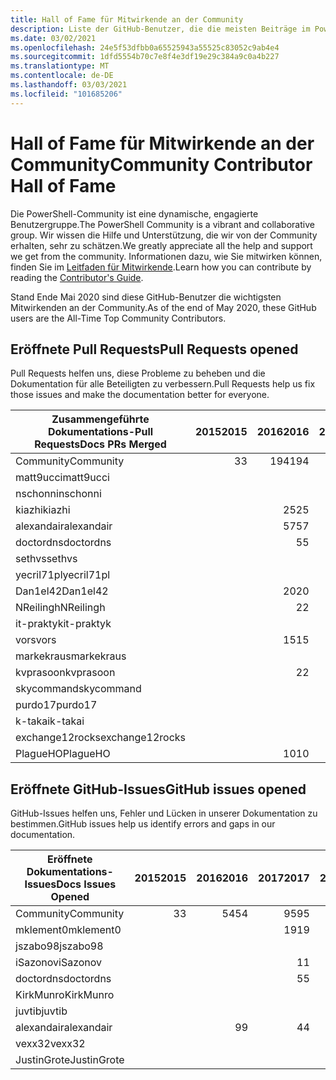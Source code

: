 ```yaml
---
title: Hall of Fame für Mitwirkende an der Community
description: Liste der GitHub-Benutzer, die die meisten Beiträge im PowerShell-Dokumentationsprojekt haben
ms.date: 03/02/2021
ms.openlocfilehash: 24e5f53dfbb0a65525943a55525c83052c9ab4e4
ms.sourcegitcommit: 1dfd5554b70c7e8f4e3df19e29c384a9c0a4b227
ms.translationtype: MT
ms.contentlocale: de-DE
ms.lasthandoff: 03/03/2021
ms.locfileid: "101685206"
---
```

# <a name="community-contributor-hall-of-fame"></a><span data-ttu-id="1ec00-103">Hall of Fame für Mitwirkende an der Community</span><span class="sxs-lookup"><span data-stu-id="1ec00-103">Community Contributor Hall of Fame</span></span>

<span data-ttu-id="1ec00-104">Die PowerShell-Community ist eine dynamische, engagierte Benutzergruppe.</span><span class="sxs-lookup"><span data-stu-id="1ec00-104">The PowerShell Community is a vibrant and collaborative group.</span></span> <span data-ttu-id="1ec00-105">Wir wissen die Hilfe und Unterstützung, die wir von der Community erhalten, sehr zu schätzen.</span><span class="sxs-lookup"><span data-stu-id="1ec00-105">We greatly appreciate all the help and support we get from the community.</span></span> <span data-ttu-id="1ec00-106">Informationen dazu, wie Sie mitwirken können, finden Sie im [Leitfaden für Mitwirkende][contrib].</span><span class="sxs-lookup"><span data-stu-id="1ec00-106">Learn how you can contribute by reading the [Contributor's Guide][contrib].</span></span>

<span data-ttu-id="1ec00-107">Stand Ende Mai 2020 sind diese GitHub-Benutzer die wichtigsten Mitwirkenden an der Community.</span><span class="sxs-lookup"><span data-stu-id="1ec00-107">As of the end of May 2020, these GitHub users are the All-Time Top Community Contributors.</span></span>

## <a name="pull-requests-opened"></a><span data-ttu-id="1ec00-108">Eröffnete Pull Requests</span><span class="sxs-lookup"><span data-stu-id="1ec00-108">Pull Requests opened</span></span>

<span data-ttu-id="1ec00-109">Pull Requests helfen uns, diese Probleme zu beheben und die Dokumentation für alle Beteiligten zu verbessern.</span><span class="sxs-lookup"><span data-stu-id="1ec00-109">Pull Requests help us fix those issues and make the documentation better for everyone.</span></span>

| <span data-ttu-id="1ec00-110">Zusammengeführte Dokumentations-Pull Requests</span><span class="sxs-lookup"><span data-stu-id="1ec00-110">Docs PRs Merged</span></span> | <span data-ttu-id="1ec00-111">2015</span><span class="sxs-lookup"><span data-stu-id="1ec00-111">2015</span></span> | <span data-ttu-id="1ec00-112">2016</span><span class="sxs-lookup"><span data-stu-id="1ec00-112">2016</span></span> | <span data-ttu-id="1ec00-113">2017</span><span class="sxs-lookup"><span data-stu-id="1ec00-113">2017</span></span> | <span data-ttu-id="1ec00-114">2018</span><span class="sxs-lookup"><span data-stu-id="1ec00-114">2018</span></span> | <span data-ttu-id="1ec00-115">2019</span><span class="sxs-lookup"><span data-stu-id="1ec00-115">2019</span></span> | <span data-ttu-id="1ec00-116">2020</span><span class="sxs-lookup"><span data-stu-id="1ec00-116">2020</span></span> | <span data-ttu-id="1ec00-117">2021</span><span class="sxs-lookup"><span data-stu-id="1ec00-117">2021</span></span> | <span data-ttu-id="1ec00-118">Grand Total</span><span class="sxs-lookup"><span data-stu-id="1ec00-118">Grand Total</span></span> |
| --------------- | ---: | ---: | ---: | ---: | ---: | ---: | ---: | ----------: |
| <span data-ttu-id="1ec00-119">Community</span><span class="sxs-lookup"><span data-stu-id="1ec00-119">Community</span></span>       |    <span data-ttu-id="1ec00-120">3</span><span class="sxs-lookup"><span data-stu-id="1ec00-120">3</span></span> |  <span data-ttu-id="1ec00-121">194</span><span class="sxs-lookup"><span data-stu-id="1ec00-121">194</span></span> |  <span data-ttu-id="1ec00-122">446</span><span class="sxs-lookup"><span data-stu-id="1ec00-122">446</span></span> |  <span data-ttu-id="1ec00-123">467</span><span class="sxs-lookup"><span data-stu-id="1ec00-123">467</span></span> |  <span data-ttu-id="1ec00-124">321</span><span class="sxs-lookup"><span data-stu-id="1ec00-124">321</span></span> |  <span data-ttu-id="1ec00-125">162</span><span class="sxs-lookup"><span data-stu-id="1ec00-125">162</span></span> |   <span data-ttu-id="1ec00-126">26</span><span class="sxs-lookup"><span data-stu-id="1ec00-126">26</span></span> |        <span data-ttu-id="1ec00-127">1619</span><span class="sxs-lookup"><span data-stu-id="1ec00-127">1619</span></span> |
| <span data-ttu-id="1ec00-128">matt9ucci</span><span class="sxs-lookup"><span data-stu-id="1ec00-128">matt9ucci</span></span>       |      |      |  <span data-ttu-id="1ec00-129">157</span><span class="sxs-lookup"><span data-stu-id="1ec00-129">157</span></span> |   <span data-ttu-id="1ec00-130">80</span><span class="sxs-lookup"><span data-stu-id="1ec00-130">80</span></span> |   <span data-ttu-id="1ec00-131">30</span><span class="sxs-lookup"><span data-stu-id="1ec00-131">30</span></span> |    <span data-ttu-id="1ec00-132">1</span><span class="sxs-lookup"><span data-stu-id="1ec00-132">1</span></span> |    <span data-ttu-id="1ec00-133">1</span><span class="sxs-lookup"><span data-stu-id="1ec00-133">1</span></span> |         <span data-ttu-id="1ec00-134">269</span><span class="sxs-lookup"><span data-stu-id="1ec00-134">269</span></span> |
| <span data-ttu-id="1ec00-135">nschonni</span><span class="sxs-lookup"><span data-stu-id="1ec00-135">nschonni</span></span>        |      |      |      |   <span data-ttu-id="1ec00-136">14</span><span class="sxs-lookup"><span data-stu-id="1ec00-136">14</span></span> |  <span data-ttu-id="1ec00-137">138</span><span class="sxs-lookup"><span data-stu-id="1ec00-137">138</span></span> |   <span data-ttu-id="1ec00-138">10</span><span class="sxs-lookup"><span data-stu-id="1ec00-138">10</span></span> |      |         <span data-ttu-id="1ec00-139">162</span><span class="sxs-lookup"><span data-stu-id="1ec00-139">162</span></span> |
| <span data-ttu-id="1ec00-140">kiazhi</span><span class="sxs-lookup"><span data-stu-id="1ec00-140">kiazhi</span></span>          |      |   <span data-ttu-id="1ec00-141">25</span><span class="sxs-lookup"><span data-stu-id="1ec00-141">25</span></span> |   <span data-ttu-id="1ec00-142">78</span><span class="sxs-lookup"><span data-stu-id="1ec00-142">78</span></span> |   <span data-ttu-id="1ec00-143">12</span><span class="sxs-lookup"><span data-stu-id="1ec00-143">12</span></span> |      |      |      |         <span data-ttu-id="1ec00-144">115</span><span class="sxs-lookup"><span data-stu-id="1ec00-144">115</span></span> |
| <span data-ttu-id="1ec00-145">alexandair</span><span class="sxs-lookup"><span data-stu-id="1ec00-145">alexandair</span></span>      |      |   <span data-ttu-id="1ec00-146">57</span><span class="sxs-lookup"><span data-stu-id="1ec00-146">57</span></span> |    <span data-ttu-id="1ec00-147">7</span><span class="sxs-lookup"><span data-stu-id="1ec00-147">7</span></span> |   <span data-ttu-id="1ec00-148">26</span><span class="sxs-lookup"><span data-stu-id="1ec00-148">26</span></span> |    <span data-ttu-id="1ec00-149">2</span><span class="sxs-lookup"><span data-stu-id="1ec00-149">2</span></span> |    <span data-ttu-id="1ec00-150">1</span><span class="sxs-lookup"><span data-stu-id="1ec00-150">1</span></span> |      |          <span data-ttu-id="1ec00-151">93</span><span class="sxs-lookup"><span data-stu-id="1ec00-151">93</span></span> |
| <span data-ttu-id="1ec00-152">doctordns</span><span class="sxs-lookup"><span data-stu-id="1ec00-152">doctordns</span></span>       |      |    <span data-ttu-id="1ec00-153">5</span><span class="sxs-lookup"><span data-stu-id="1ec00-153">5</span></span> |   <span data-ttu-id="1ec00-154">32</span><span class="sxs-lookup"><span data-stu-id="1ec00-154">32</span></span> |   <span data-ttu-id="1ec00-155">20</span><span class="sxs-lookup"><span data-stu-id="1ec00-155">20</span></span> |    <span data-ttu-id="1ec00-156">7</span><span class="sxs-lookup"><span data-stu-id="1ec00-156">7</span></span> |    <span data-ttu-id="1ec00-157">9</span><span class="sxs-lookup"><span data-stu-id="1ec00-157">9</span></span> |      |          <span data-ttu-id="1ec00-158">73</span><span class="sxs-lookup"><span data-stu-id="1ec00-158">73</span></span> |
| <span data-ttu-id="1ec00-159">sethvs</span><span class="sxs-lookup"><span data-stu-id="1ec00-159">sethvs</span></span>          |      |      |    <span data-ttu-id="1ec00-160">1</span><span class="sxs-lookup"><span data-stu-id="1ec00-160">1</span></span> |   <span data-ttu-id="1ec00-161">44</span><span class="sxs-lookup"><span data-stu-id="1ec00-161">44</span></span> |      |   <span data-ttu-id="1ec00-162">20</span><span class="sxs-lookup"><span data-stu-id="1ec00-162">20</span></span> |      |          <span data-ttu-id="1ec00-163">65</span><span class="sxs-lookup"><span data-stu-id="1ec00-163">65</span></span> |
| <span data-ttu-id="1ec00-164">yecril71pl</span><span class="sxs-lookup"><span data-stu-id="1ec00-164">yecril71pl</span></span>      |      |      |      |      |      |   <span data-ttu-id="1ec00-165">21</span><span class="sxs-lookup"><span data-stu-id="1ec00-165">21</span></span> |      |          <span data-ttu-id="1ec00-166">21</span><span class="sxs-lookup"><span data-stu-id="1ec00-166">21</span></span> |
| <span data-ttu-id="1ec00-167">Dan1el42</span><span class="sxs-lookup"><span data-stu-id="1ec00-167">Dan1el42</span></span>        |      |   <span data-ttu-id="1ec00-168">20</span><span class="sxs-lookup"><span data-stu-id="1ec00-168">20</span></span> |      |      |      |      |      |          <span data-ttu-id="1ec00-169">20</span><span class="sxs-lookup"><span data-stu-id="1ec00-169">20</span></span> |
| <span data-ttu-id="1ec00-170">NReilingh</span><span class="sxs-lookup"><span data-stu-id="1ec00-170">NReilingh</span></span>       |      |    <span data-ttu-id="1ec00-171">2</span><span class="sxs-lookup"><span data-stu-id="1ec00-171">2</span></span> |      |   <span data-ttu-id="1ec00-172">13</span><span class="sxs-lookup"><span data-stu-id="1ec00-172">13</span></span> |    <span data-ttu-id="1ec00-173">3</span><span class="sxs-lookup"><span data-stu-id="1ec00-173">3</span></span> |      |      |          <span data-ttu-id="1ec00-174">18</span><span class="sxs-lookup"><span data-stu-id="1ec00-174">18</span></span> |
| <span data-ttu-id="1ec00-175">it-praktyk</span><span class="sxs-lookup"><span data-stu-id="1ec00-175">it-praktyk</span></span>      |      |      |      |   <span data-ttu-id="1ec00-176">16</span><span class="sxs-lookup"><span data-stu-id="1ec00-176">16</span></span> |    <span data-ttu-id="1ec00-177">1</span><span class="sxs-lookup"><span data-stu-id="1ec00-177">1</span></span> |      |      |          <span data-ttu-id="1ec00-178">17</span><span class="sxs-lookup"><span data-stu-id="1ec00-178">17</span></span> |
| <span data-ttu-id="1ec00-179">vors</span><span class="sxs-lookup"><span data-stu-id="1ec00-179">vors</span></span>            |      |   <span data-ttu-id="1ec00-180">15</span><span class="sxs-lookup"><span data-stu-id="1ec00-180">15</span></span> |    <span data-ttu-id="1ec00-181">1</span><span class="sxs-lookup"><span data-stu-id="1ec00-181">1</span></span> |      |      |      |      |          <span data-ttu-id="1ec00-182">16</span><span class="sxs-lookup"><span data-stu-id="1ec00-182">16</span></span> |
| <span data-ttu-id="1ec00-183">markekraus</span><span class="sxs-lookup"><span data-stu-id="1ec00-183">markekraus</span></span>      |      |      |   <span data-ttu-id="1ec00-184">11</span><span class="sxs-lookup"><span data-stu-id="1ec00-184">11</span></span> |    <span data-ttu-id="1ec00-185">5</span><span class="sxs-lookup"><span data-stu-id="1ec00-185">5</span></span> |      |      |      |          <span data-ttu-id="1ec00-186">16</span><span class="sxs-lookup"><span data-stu-id="1ec00-186">16</span></span> |
| <span data-ttu-id="1ec00-187">kvprasoon</span><span class="sxs-lookup"><span data-stu-id="1ec00-187">kvprasoon</span></span>       |      |    <span data-ttu-id="1ec00-188">2</span><span class="sxs-lookup"><span data-stu-id="1ec00-188">2</span></span> |    <span data-ttu-id="1ec00-189">1</span><span class="sxs-lookup"><span data-stu-id="1ec00-189">1</span></span> |    <span data-ttu-id="1ec00-190">7</span><span class="sxs-lookup"><span data-stu-id="1ec00-190">7</span></span> |    <span data-ttu-id="1ec00-191">2</span><span class="sxs-lookup"><span data-stu-id="1ec00-191">2</span></span> |    <span data-ttu-id="1ec00-192">2</span><span class="sxs-lookup"><span data-stu-id="1ec00-192">2</span></span> |      |          <span data-ttu-id="1ec00-193">14</span><span class="sxs-lookup"><span data-stu-id="1ec00-193">14</span></span> |
| <span data-ttu-id="1ec00-194">skycommand</span><span class="sxs-lookup"><span data-stu-id="1ec00-194">skycommand</span></span>      |      |      |    <span data-ttu-id="1ec00-195">1</span><span class="sxs-lookup"><span data-stu-id="1ec00-195">1</span></span> |    <span data-ttu-id="1ec00-196">3</span><span class="sxs-lookup"><span data-stu-id="1ec00-196">3</span></span> |    <span data-ttu-id="1ec00-197">3</span><span class="sxs-lookup"><span data-stu-id="1ec00-197">3</span></span> |    <span data-ttu-id="1ec00-198">6</span><span class="sxs-lookup"><span data-stu-id="1ec00-198">6</span></span> |      |          <span data-ttu-id="1ec00-199">13</span><span class="sxs-lookup"><span data-stu-id="1ec00-199">13</span></span> |
| <span data-ttu-id="1ec00-200">purdo17</span><span class="sxs-lookup"><span data-stu-id="1ec00-200">purdo17</span></span>         |      |      |      |   <span data-ttu-id="1ec00-201">13</span><span class="sxs-lookup"><span data-stu-id="1ec00-201">13</span></span> |      |      |      |          <span data-ttu-id="1ec00-202">13</span><span class="sxs-lookup"><span data-stu-id="1ec00-202">13</span></span> |
| <span data-ttu-id="1ec00-203">k-takai</span><span class="sxs-lookup"><span data-stu-id="1ec00-203">k-takai</span></span>         |      |      |      |    <span data-ttu-id="1ec00-204">5</span><span class="sxs-lookup"><span data-stu-id="1ec00-204">5</span></span> |    <span data-ttu-id="1ec00-205">1</span><span class="sxs-lookup"><span data-stu-id="1ec00-205">1</span></span> |    <span data-ttu-id="1ec00-206">7</span><span class="sxs-lookup"><span data-stu-id="1ec00-206">7</span></span> |      |          <span data-ttu-id="1ec00-207">13</span><span class="sxs-lookup"><span data-stu-id="1ec00-207">13</span></span> |
| <span data-ttu-id="1ec00-208">exchange12rocks</span><span class="sxs-lookup"><span data-stu-id="1ec00-208">exchange12rocks</span></span> |      |      |    <span data-ttu-id="1ec00-209">7</span><span class="sxs-lookup"><span data-stu-id="1ec00-209">7</span></span> |    <span data-ttu-id="1ec00-210">3</span><span class="sxs-lookup"><span data-stu-id="1ec00-210">3</span></span> |      |      |    <span data-ttu-id="1ec00-211">1</span><span class="sxs-lookup"><span data-stu-id="1ec00-211">1</span></span> |          <span data-ttu-id="1ec00-212">11</span><span class="sxs-lookup"><span data-stu-id="1ec00-212">11</span></span> |
| <span data-ttu-id="1ec00-213">PlagueHO</span><span class="sxs-lookup"><span data-stu-id="1ec00-213">PlagueHO</span></span>        |      |   <span data-ttu-id="1ec00-214">10</span><span class="sxs-lookup"><span data-stu-id="1ec00-214">10</span></span> |      |      |    <span data-ttu-id="1ec00-215">1</span><span class="sxs-lookup"><span data-stu-id="1ec00-215">1</span></span> |      |      |          <span data-ttu-id="1ec00-216">11</span><span class="sxs-lookup"><span data-stu-id="1ec00-216">11</span></span> |

## <a name="github-issues-opened"></a><span data-ttu-id="1ec00-217">Eröffnete GitHub-Issues</span><span class="sxs-lookup"><span data-stu-id="1ec00-217">GitHub issues opened</span></span>

<span data-ttu-id="1ec00-218">GitHub-Issues helfen uns, Fehler und Lücken in unserer Dokumentation zu bestimmen.</span><span class="sxs-lookup"><span data-stu-id="1ec00-218">GitHub issues help us identify errors and gaps in our documentation.</span></span>

| <span data-ttu-id="1ec00-219">Eröffnete Dokumentations-Issues</span><span class="sxs-lookup"><span data-stu-id="1ec00-219">Docs Issues Opened</span></span> | <span data-ttu-id="1ec00-220">2015</span><span class="sxs-lookup"><span data-stu-id="1ec00-220">2015</span></span> | <span data-ttu-id="1ec00-221">2016</span><span class="sxs-lookup"><span data-stu-id="1ec00-221">2016</span></span> | <span data-ttu-id="1ec00-222">2017</span><span class="sxs-lookup"><span data-stu-id="1ec00-222">2017</span></span> | <span data-ttu-id="1ec00-223">2018</span><span class="sxs-lookup"><span data-stu-id="1ec00-223">2018</span></span> | <span data-ttu-id="1ec00-224">2019</span><span class="sxs-lookup"><span data-stu-id="1ec00-224">2019</span></span> | <span data-ttu-id="1ec00-225">2020</span><span class="sxs-lookup"><span data-stu-id="1ec00-225">2020</span></span> | <span data-ttu-id="1ec00-226">2021</span><span class="sxs-lookup"><span data-stu-id="1ec00-226">2021</span></span> | <span data-ttu-id="1ec00-227">Grand Total</span><span class="sxs-lookup"><span data-stu-id="1ec00-227">Grand Total</span></span> |
| ------------------ | ---: | ---: | ---: | ---: | ---: | ---: | ---: | ----------: |
| <span data-ttu-id="1ec00-228">Community</span><span class="sxs-lookup"><span data-stu-id="1ec00-228">Community</span></span>          |    <span data-ttu-id="1ec00-229">3</span><span class="sxs-lookup"><span data-stu-id="1ec00-229">3</span></span> |   <span data-ttu-id="1ec00-230">54</span><span class="sxs-lookup"><span data-stu-id="1ec00-230">54</span></span> |   <span data-ttu-id="1ec00-231">95</span><span class="sxs-lookup"><span data-stu-id="1ec00-231">95</span></span> |  <span data-ttu-id="1ec00-232">213</span><span class="sxs-lookup"><span data-stu-id="1ec00-232">213</span></span> |  <span data-ttu-id="1ec00-233">575</span><span class="sxs-lookup"><span data-stu-id="1ec00-233">575</span></span> |  <span data-ttu-id="1ec00-234">584</span><span class="sxs-lookup"><span data-stu-id="1ec00-234">584</span></span> |   <span data-ttu-id="1ec00-235">70</span><span class="sxs-lookup"><span data-stu-id="1ec00-235">70</span></span> |        <span data-ttu-id="1ec00-236">1594</span><span class="sxs-lookup"><span data-stu-id="1ec00-236">1594</span></span> |
| <span data-ttu-id="1ec00-237">mklement0</span><span class="sxs-lookup"><span data-stu-id="1ec00-237">mklement0</span></span>          |      |      |   <span data-ttu-id="1ec00-238">19</span><span class="sxs-lookup"><span data-stu-id="1ec00-238">19</span></span> |   <span data-ttu-id="1ec00-239">60</span><span class="sxs-lookup"><span data-stu-id="1ec00-239">60</span></span> |   <span data-ttu-id="1ec00-240">56</span><span class="sxs-lookup"><span data-stu-id="1ec00-240">56</span></span> |   <span data-ttu-id="1ec00-241">61</span><span class="sxs-lookup"><span data-stu-id="1ec00-241">61</span></span> |    <span data-ttu-id="1ec00-242">2</span><span class="sxs-lookup"><span data-stu-id="1ec00-242">2</span></span> |         <span data-ttu-id="1ec00-243">198</span><span class="sxs-lookup"><span data-stu-id="1ec00-243">198</span></span> |
| <span data-ttu-id="1ec00-244">jszabo98</span><span class="sxs-lookup"><span data-stu-id="1ec00-244">jszabo98</span></span>           |      |      |      |    <span data-ttu-id="1ec00-245">2</span><span class="sxs-lookup"><span data-stu-id="1ec00-245">2</span></span> |   <span data-ttu-id="1ec00-246">15</span><span class="sxs-lookup"><span data-stu-id="1ec00-246">15</span></span> |    <span data-ttu-id="1ec00-247">6</span><span class="sxs-lookup"><span data-stu-id="1ec00-247">6</span></span> |      |          <span data-ttu-id="1ec00-248">23</span><span class="sxs-lookup"><span data-stu-id="1ec00-248">23</span></span> |
| <span data-ttu-id="1ec00-249">iSazonov</span><span class="sxs-lookup"><span data-stu-id="1ec00-249">iSazonov</span></span>           |      |      |    <span data-ttu-id="1ec00-250">1</span><span class="sxs-lookup"><span data-stu-id="1ec00-250">1</span></span> |    <span data-ttu-id="1ec00-251">4</span><span class="sxs-lookup"><span data-stu-id="1ec00-251">4</span></span> |   <span data-ttu-id="1ec00-252">10</span><span class="sxs-lookup"><span data-stu-id="1ec00-252">10</span></span> |    <span data-ttu-id="1ec00-253">8</span><span class="sxs-lookup"><span data-stu-id="1ec00-253">8</span></span> |      |          <span data-ttu-id="1ec00-254">23</span><span class="sxs-lookup"><span data-stu-id="1ec00-254">23</span></span> |
| <span data-ttu-id="1ec00-255">doctordns</span><span class="sxs-lookup"><span data-stu-id="1ec00-255">doctordns</span></span>          |      |      |    <span data-ttu-id="1ec00-256">5</span><span class="sxs-lookup"><span data-stu-id="1ec00-256">5</span></span> |    <span data-ttu-id="1ec00-257">3</span><span class="sxs-lookup"><span data-stu-id="1ec00-257">3</span></span> |    <span data-ttu-id="1ec00-258">5</span><span class="sxs-lookup"><span data-stu-id="1ec00-258">5</span></span> |    <span data-ttu-id="1ec00-259">7</span><span class="sxs-lookup"><span data-stu-id="1ec00-259">7</span></span> |      |          <span data-ttu-id="1ec00-260">20</span><span class="sxs-lookup"><span data-stu-id="1ec00-260">20</span></span> |
| <span data-ttu-id="1ec00-261">KirkMunro</span><span class="sxs-lookup"><span data-stu-id="1ec00-261">KirkMunro</span></span>          |      |      |      |    <span data-ttu-id="1ec00-262">7</span><span class="sxs-lookup"><span data-stu-id="1ec00-262">7</span></span> |    <span data-ttu-id="1ec00-263">7</span><span class="sxs-lookup"><span data-stu-id="1ec00-263">7</span></span> |    <span data-ttu-id="1ec00-264">1</span><span class="sxs-lookup"><span data-stu-id="1ec00-264">1</span></span> |      |          <span data-ttu-id="1ec00-265">15</span><span class="sxs-lookup"><span data-stu-id="1ec00-265">15</span></span> |
| <span data-ttu-id="1ec00-266">juvtib</span><span class="sxs-lookup"><span data-stu-id="1ec00-266">juvtib</span></span>             |      |      |      |      |      |   <span data-ttu-id="1ec00-267">15</span><span class="sxs-lookup"><span data-stu-id="1ec00-267">15</span></span> |      |          <span data-ttu-id="1ec00-268">15</span><span class="sxs-lookup"><span data-stu-id="1ec00-268">15</span></span> |
| <span data-ttu-id="1ec00-269">alexandair</span><span class="sxs-lookup"><span data-stu-id="1ec00-269">alexandair</span></span>         |      |    <span data-ttu-id="1ec00-270">9</span><span class="sxs-lookup"><span data-stu-id="1ec00-270">9</span></span> |    <span data-ttu-id="1ec00-271">4</span><span class="sxs-lookup"><span data-stu-id="1ec00-271">4</span></span> |    <span data-ttu-id="1ec00-272">2</span><span class="sxs-lookup"><span data-stu-id="1ec00-272">2</span></span> |      |      |      |          <span data-ttu-id="1ec00-273">15</span><span class="sxs-lookup"><span data-stu-id="1ec00-273">15</span></span> |
| <span data-ttu-id="1ec00-274">vexx32</span><span class="sxs-lookup"><span data-stu-id="1ec00-274">vexx32</span></span>             |      |      |      |    <span data-ttu-id="1ec00-275">3</span><span class="sxs-lookup"><span data-stu-id="1ec00-275">3</span></span> |   <span data-ttu-id="1ec00-276">11</span><span class="sxs-lookup"><span data-stu-id="1ec00-276">11</span></span> |      |      |          <span data-ttu-id="1ec00-277">14</span><span class="sxs-lookup"><span data-stu-id="1ec00-277">14</span></span> |
| <span data-ttu-id="1ec00-278">JustinGrote</span><span class="sxs-lookup"><span data-stu-id="1ec00-278">JustinGrote</span></span>        |      |      |      |    <span data-ttu-id="1ec00-279">1</span><span class="sxs-lookup"><span data-stu-id="1ec00-279">1</span></span> |    <span data-ttu-id="1ec00-280">3</span><span class="sxs-lookup"><span data-stu-id="1ec00-280">3</span></span> |    <span data-ttu-id="1ec00-281">6</span><span class="sxs-lookup"><span data-stu-id="1ec00-281">6</span></span> |      |          <span data-ttu-id="1ec00-282">10</span><span class="sxs-lookup"><span data-stu-id="1ec00-282">10</span></span> |

<!-- Link references -->
[contrib]: contributing/overview.md
